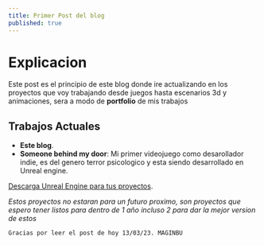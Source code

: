 ```yaml
---
title: Primer Post del blog
published: true
---
```


# [](#header-1)Explicacion

Este post es el principio de este blog donde ire actualizando en los proyectos que voy trabajando desde juegos hasta escenarios 3d y animaciones, sera a modo de **portfolio** de mis trabajos

## [](#header-2)Trabajos Actuales

*   **Este blog**.
*   **Someone behind my door**: Mi primer videojuego como desarollador indie, es del genero terror psicologico y esta siendo desarrollado en Unreal engine.

[Descarga Unreal Engine para tus proyectos](https://www.unrealengine.com/en-US/download).

_Estos proyectos no estaran para un futuro proximo, son proyectos que espero tener listos para dentro de 1 año incluso 2 para dar la mejor version de estos_


`Gracias por leer el post de hoy 13/03/23. MAGINBU`
